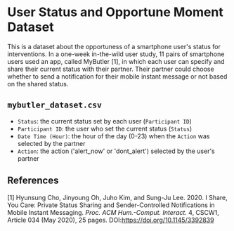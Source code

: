 # User Status and Opportune Moment Dataset
This is a dataset about the opportuness of a smartphone user's status for interventions. In a one-week in-the-wild user study, 11 pairs of smartphone users used an app, called MyButler [1], in which each user can specify and share their current status with their partner. Their partner could choose whether to send a notification for their mobile instant message or not based on the shared status. 

## `mybutler_dataset.csv`
- `Status`: the current status set by each user (`Participant ID`)
- `Participant ID`: the user who set the current status (`Status`)
- `Date Time (Hour)`: the hour of the day (0-23) when the `Action` was selected by the partner
- `Action`: the action ('alert_now' or 'dont_alert') selected by the user's partner 

## References
[1] Hyunsung Cho, Jinyoung Oh, Juho Kim, and Sung-Ju Lee. 2020. I Share, You Care: Private Status Sharing and Sender-Controlled Notifications in Mobile Instant Messaging. <i>Proc. ACM Hum.-Comput. Interact.</i> 4, CSCW1, Article 034 (May 2020), 25 pages. DOI:https://doi.org/10.1145/3392839
